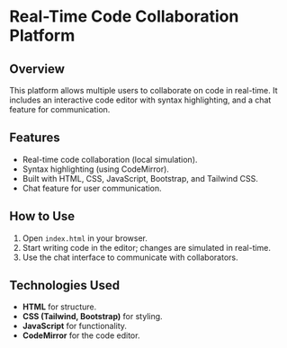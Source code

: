 <!-- /realtime-code-editor/
├── /css/
│   ├── styles.css            # Contains custom styling
│            
├── /js/
│   ├── app.js                # Core frontend logic
       
├── README.md                 # Project Documentation
├── index.html                # Main HTML file -->


# Real-Time Code Collaboration Platform

## Overview
This platform allows multiple users to collaborate on code in real-time. It includes an interactive code editor with syntax highlighting, and a chat feature for communication.

## Features
- Real-time code collaboration (local simulation).
- Syntax highlighting (using CodeMirror).
- Built with HTML, CSS, JavaScript, Bootstrap, and Tailwind CSS.
- Chat feature for user communication.

## How to Use
1. Open `index.html` in your browser.
2. Start writing code in the editor; changes are simulated in real-time.
3. Use the chat interface to communicate with collaborators.

## Technologies Used
- **HTML** for structure.
- **CSS (Tailwind, Bootstrap)** for styling.
- **JavaScript** for functionality.
- **CodeMirror** for the code editor.
